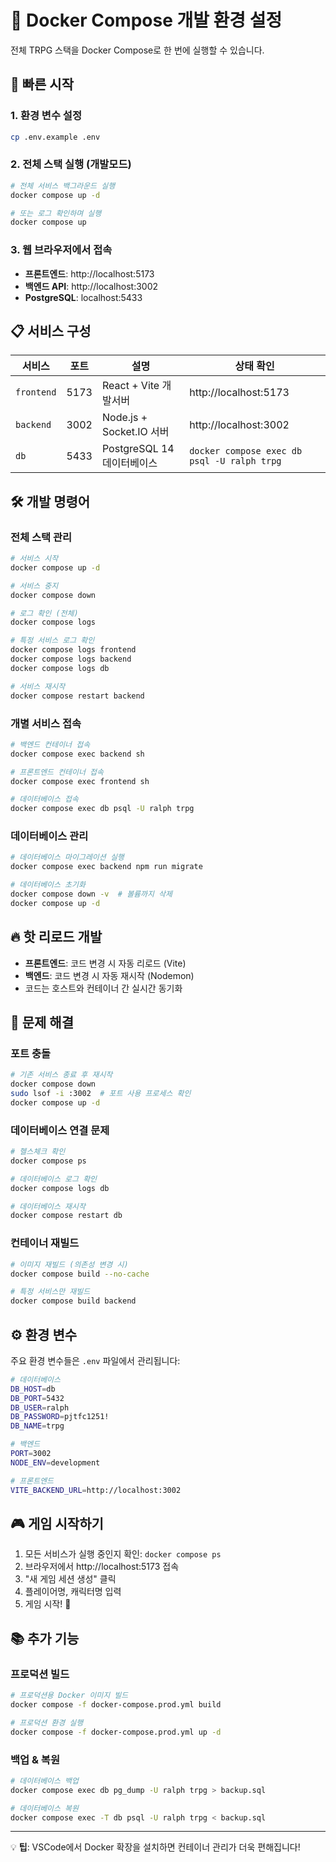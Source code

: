 # 🐳 Docker Compose 개발 환경 설정

전체 TRPG 스택을 Docker Compose로 한 번에 실행할 수 있습니다.

## 🚀 빠른 시작

### 1. 환경 변수 설정
```bash
cp .env.example .env
```

### 2. 전체 스택 실행 (개발모드)
```bash
# 전체 서비스 백그라운드 실행
docker compose up -d

# 또는 로그 확인하며 실행
docker compose up
```

### 3. 웹 브라우저에서 접속
- **프론트엔드**: http://localhost:5173
- **백엔드 API**: http://localhost:3002
- **PostgreSQL**: localhost:5433

## 📋 서비스 구성

| 서비스 | 포트 | 설명 | 상태 확인 |
|-------|------|------|----------|
| `frontend` | 5173 | React + Vite 개발서버 | http://localhost:5173 |
| `backend` | 3002 | Node.js + Socket.IO 서버 | http://localhost:3002 |
| `db` | 5433 | PostgreSQL 14 데이터베이스 | `docker compose exec db psql -U ralph trpg` |

## 🛠 개발 명령어

### 전체 스택 관리
```bash
# 서비스 시작
docker compose up -d

# 서비스 중지
docker compose down

# 로그 확인 (전체)
docker compose logs

# 특정 서비스 로그 확인
docker compose logs frontend
docker compose logs backend
docker compose logs db

# 서비스 재시작
docker compose restart backend
```

### 개별 서비스 접속
```bash
# 백엔드 컨테이너 접속
docker compose exec backend sh

# 프론트엔드 컨테이너 접속
docker compose exec frontend sh

# 데이터베이스 접속
docker compose exec db psql -U ralph trpg
```

### 데이터베이스 관리
```bash
# 데이터베이스 마이그레이션 실행
docker compose exec backend npm run migrate

# 데이터베이스 초기화
docker compose down -v  # 볼륨까지 삭제
docker compose up -d
```

## 🔥 핫 리로드 개발

- **프론트엔드**: 코드 변경 시 자동 리로드 (Vite)
- **백엔드**: 코드 변경 시 자동 재시작 (Nodemon)
- 코드는 호스트와 컨테이너 간 실시간 동기화

## 🐛 문제 해결

### 포트 충돌
```bash
# 기존 서비스 종료 후 재시작
docker compose down
sudo lsof -i :3002  # 포트 사용 프로세스 확인
docker compose up -d
```

### 데이터베이스 연결 문제
```bash
# 헬스체크 확인
docker compose ps

# 데이터베이스 로그 확인
docker compose logs db

# 데이터베이스 재시작
docker compose restart db
```

### 컨테이너 재빌드
```bash
# 이미지 재빌드 (의존성 변경 시)
docker compose build --no-cache

# 특정 서비스만 재빌드
docker compose build backend
```

## ⚙️ 환경 변수

주요 환경 변수들은 `.env` 파일에서 관리됩니다:

```bash
# 데이터베이스
DB_HOST=db
DB_PORT=5432
DB_USER=ralph
DB_PASSWORD=pjtfc1251!
DB_NAME=trpg

# 백엔드
PORT=3002
NODE_ENV=development

# 프론트엔드
VITE_BACKEND_URL=http://localhost:3002
```

## 🎮 게임 시작하기

1. 모든 서비스가 실행 중인지 확인: `docker compose ps`
2. 브라우저에서 http://localhost:5173 접속
3. "새 게임 세션 생성" 클릭
4. 플레이어명, 캐릭터명 입력
5. 게임 시작! 🎲

## 📚 추가 기능

### 프로덕션 빌드
```bash
# 프로덕션용 Docker 이미지 빌드
docker compose -f docker-compose.prod.yml build

# 프로덕션 환경 실행
docker compose -f docker-compose.prod.yml up -d
```

### 백업 & 복원
```bash
# 데이터베이스 백업
docker compose exec db pg_dump -U ralph trpg > backup.sql

# 데이터베이스 복원  
docker compose exec -T db psql -U ralph trpg < backup.sql
```

---

💡 **팁**: VSCode에서 Docker 확장을 설치하면 컨테이너 관리가 더욱 편해집니다!
